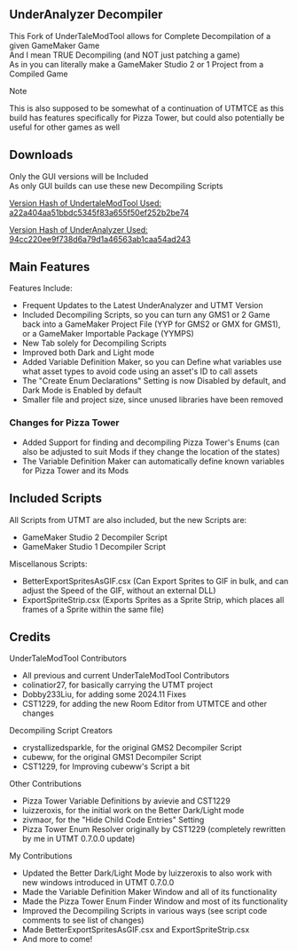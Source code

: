 ## UnderAnalyzer Decompiler

This Fork of UnderTaleModTool allows for Complete Decompilation of a given GameMaker Game
<br>
And I mean TRUE Decompiling (and NOT just patching a game)
<br>
As in you can literally make a GameMaker Studio 2 or 1 Project from a Compiled Game

> [!NOTE]
> This is also supposed to be somewhat of a continuation of UTMTCE
> as this build has features specifically for Pizza Tower, but could also potentially be useful for other games as well

## Downloads

Only the GUI versions will be Included
<br>
As only GUI builds can use these new Decompiling Scripts

[Version Hash of UndertaleModTool Used: a22a404aa51bbdc5345f83a655f50ef252b2be74](https://github.com/UnderminersTeam/UndertaleModTool/commit/a22a404aa51bbdc5345f83a655f50ef252b2be74)

[Version Hash of UnderAnalyzer Used: 94cc220ee9f738d6a79d1a46563ab1caa54ad243](https://github.com/UnderminersTeam/Underanalyzer/commit/94cc220ee9f738d6a79d1a46563ab1caa54ad243)

## Main Features

Features Include:
- Frequent Updates to the Latest UnderAnalyzer and UTMT Version
- Included Decompiling Scripts, so you can turn any GMS1 or 2 Game back into a GameMaker Project File (YYP for GMS2 or GMX for GMS1), or a GameMaker Importable Package (YYMPS)
- New Tab solely for Decompiling Scripts
- Improved both Dark and Light mode
- Added Variable Definition Maker, so you can Define what variables use what asset types to avoid code using an asset's ID to call assets
- The "Create Enum Declarations" Setting is now Disabled by default, and Dark Mode is Enabled by default
- Smaller file and project size, since unused libraries have been removed

### Changes for Pizza Tower
- Added Support for finding and decompiling Pizza Tower's Enums (can also be adjusted to suit Mods if they change the location of the states)
- The Variable Definition Maker can automatically define known variables for Pizza Tower and its Mods

## Included Scripts

All Scripts from UTMT are also included, but the new Scripts are:

- GameMaker Studio 2 Decompiler Script
- GameMaker Studio 1 Decompiler Script

Miscellanous Scripts:
- BetterExportSpritesAsGIF.csx (Can Export Sprites to GIF in bulk, and can adjust the Speed of the GIF, without an external DLL)
- ExportSpriteStrip.csx (Exports Sprites as a Sprite Strip, which places all frames of a Sprite within the same file)

## Credits

UnderTaleModTool Contributors
- All previous and current UnderTaleModTool Contributors
- colinatior27, for basically carrying the UTMT project
- Dobby233Liu, for adding some 2024.11 Fixes
- CST1229, for adding the new Room Editor from UTMTCE and other changes

Decompiling Script Creators
- crystallizedsparkle, for the original GMS2 Decompiler Script
- cubeww, for the original GMS1 Decompiler Script
- CST1229, for Improving cubeww's Script a bit

Other Contributions
- Pizza Tower Variable Definitions by avievie and CST1229
- luizzeroxis, for the initial work on the Better Dark/Light mode
- zivmaor, for the "Hide Child Code Entries" Setting
- Pizza Tower Enum Resolver originally by CST1229 (completely rewritten by me in UTMT 0.7.0.0 update)

My Contributions
- Updated the Better Dark/Light Mode by luizzeroxis to also work with new windows introduced in UTMT 0.7.0.0 
- Made the Variable Definition Maker Window and all of its functionality
- Made the Pizza Tower Enum Finder Window and most of its functionality
- Improved the Decompiling Scripts in various ways (see script code comments to see list of changes)
- Made BetterExportSpritesAsGIF.csx and ExportSpriteStrip.csx
- And more to come!
